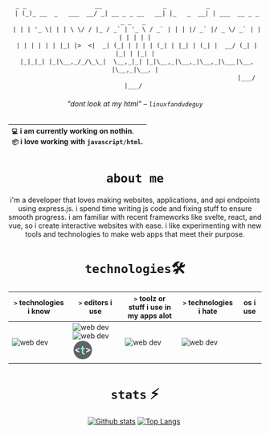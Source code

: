 <div align="center">


```brainfuck
  _ _                   __                 _           _                        
 | (_)_ __  _   ___  __/ _| __ _ _ __   __| |_   _  __| | ___  __ _ _   _ _   _ 
 | | | '_ \| | | \ \/ / |_ / _` | '_ \ / _` | | | |/ _` |/ _ \/ _` | | | | | | |
 | | | | | | |_| |>  <|  _| (_| | | | | (_| | |_| | (_| |  __/ (_| | |_| | |_| |
 |_|_|_| |_|\__,_/_/\_\_|  \__,_|_| |_|\__,_|\__,_|\__,_|\___|\__, |\__,_|\__, |
                                                              |___/       |___/ 
```
###### "dont look at my html" – `linuxfandudeguy`

  | `💻`  i am currently working on **nothin**.<br/>`📦`  i love working with `javascript/html`.</br> |
  |:---|

# `about me` 

i'm a developer that loves making websites, applications, and api endpoints using express.js. i spend time writing js code and fixing stuff to ensure smooth progress. i am familiar with recent frameworks like svelte, react, and vue, so i create interactive websites with ease. i like experimenting with new tools and technologies to make web apps that meet their purpose.

# `technologies`🛠
| `>` technologies i know | `>` editors i use | `>` toolz or stuff i use in my apps alot | `>` technologies i hate | os i use
|---------------------|---------------|----------------------------------------|----------------------------------|----------|
| <img src="https://skillicons.dev/icons?i=html,js,react,vue,svelte,css,nodejs,python,rust" alt="web dev" height="40"/> | <img src="https://skillicons.dev/icons?i=sublime,vscode" alt="web dev" height="40"/><img src="https://upload.wikimedia.org/wikipedia/commons/thumb/8/8a/Gnu-nano.svg/1024px-Gnu-nano.svg.png" alt="web dev" height="40"/><img src="/assets/images/unnamed.png" alt="web dev" height="40"/> | <img src="https://skillicons.dev/icons?i=tailwind,npm,git,github,bootstrap,vercel,debian,express,obsidian" alt="web dev" height="40"/> | <img src="https://skillicons.dev/icons?i=electron,firebase,php,tauri" alt="web dev" height="40"/> |

# `stats` ⚡
  
  <a href="#">![Github stats](https://github-readme-stats.vercel.app/api?username=linuxfandudeguy&theme=blueberry&count_private=true&hide_border=true&line_height=20)</a>
  <a href="#">![Top Langs](https://github-readme-stats.vercel.app/api/top-langs/?username=linuxfandudeguy&layout=compact&theme=blueberry&count_private=true&hide_border=true)</a>
  <img src="https://komarev.com/ghpvc/?username=linuxfandudeguy&style=for-the-badge&color=orange" alt=""/>



